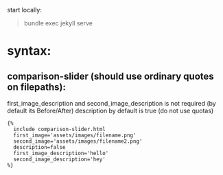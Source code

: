 start locally:
> bundle exec jekyll serve

# syntax:

## comparison-slider (should use ordinary quotes on filepaths):

first_image_description and second_image_description is not required (by default its Before/After)
description by default is true (do not use quotas)
```
{%
  include comparison-slider.html
  first_image='assets/images/filename.png'
  second_image='assets/images/filename2.png'
  description=false
  first_image_description='hello'
  second_image_description='hey'
%}
```

